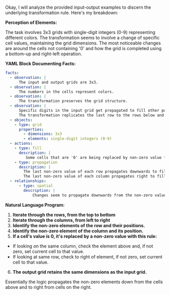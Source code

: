 Okay, I will analyze the provided input-output examples to discern the underlying transformation rule. Here's my breakdown:

**Perception of Elements:**

The task involves 3x3 grids with single-digit integers (0-9) representing different colors. The transformation seems to involve a change of specific cell values, maintaining the grid dimensions. The most noticeable changes are around the cells not containing '0' and how the grid is completed using a bottom-up and right-left operation.

**YAML Block Documenting Facts:**


```yaml
facts:
  - observation: |
      The input and output grids are 3x3.
  - observation: |
      The numbers in the cells represent colors.
  - observation: |
      The transformation preserves the grid structure.
  - observation: |
      Specific digits in the input grid get propagated to fill other positions.
      The transformation replicates the last row to the rows below and the last column to the columns on the right of it.
  - objects:
    - type: grid
      properties:
        - dimensions: 3x3
        - elements: single-digit integers (0-9)
  - actions:
    - type: fill
      description: |
         Some cells that are '0' are being replaced by non-zero value from cells in the input grid, filling them with a specific logic.
    - type: propagation
      description: |
        The last non-zero value of each row propagates downwards to fill the row below.
        The last non-zero value of each column propagates right to fill to the columns on the right.
  - relationships:
      - type: spatial
        description: |
            Changes seem to propagate downwards from the non-zero values.
```


**Natural Language Program:**

1.  **Iterate through the rows, from the top to bottom**
2.  **Iterate through the columns, from left to right**
3.  **Identify the non-zero elements of the row and their positions.**
4. **Identify the non-zero element of the column and its position.**
5.  **If a cell's value is 0, it's replaced by a non-zero value with this rule:**
   * If looking on the same column, check the element above and, if not zero, set current cell to that value.
   * If looking at same row, check to right of element, if not zero, set current cell to that value.
6.  **The output grid retains the same dimensions as the input grid.**

Essentially the logic propagates the non-zero elements down from the cells above and to right from cells on the right.
